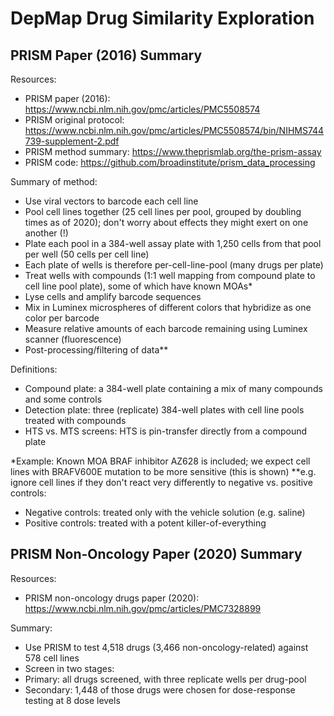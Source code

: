 # DepMap Drug Similarity Exploration

## PRISM Paper (2016) Summary

Resources:
* PRISM paper (2016): https://www.ncbi.nlm.nih.gov/pmc/articles/PMC5508574
* PRISM original protocol: https://www.ncbi.nlm.nih.gov/pmc/articles/PMC5508574/bin/NIHMS744739-supplement-2.pdf
* PRISM method summary: https://www.theprismlab.org/the-prism-assay
* PRISM code: https://github.com/broadinstitute/prism_data_processing

Summary of method:
* Use viral vectors to barcode each cell line
* Pool cell lines together (25 cell lines per pool, grouped by doubling times as of 2020); don't worry about effects they might exert on one another (!)
* Plate each pool in a 384-well assay plate with 1,250 cells from that pool per well (50 cells per cell line)
* Each plate of wells is therefore per-cell-line-pool (many drugs per plate)
* Treat wells with compounds (1:1 well mapping from compound plate to cell line pool plate), some of which have known MOAs*
* Lyse cells and amplify barcode sequences
* Mix in Luminex microspheres of different colors that hybridize as one color per barcode
* Measure relative amounts of each barcode remaining using Luminex scanner (fluorescence)
* Post-processing/filtering of data**

Definitions:
* Compound plate: a 384-well plate containing a mix of many compounds and some controls
* Detection plate: three (replicate) 384-well plates with cell line pools treated with compounds
* HTS vs. MTS screens: HTS is pin-transfer directly from a compound plate

*Example: Known MOA BRAF inhibitor AZ628 is included; we expect cell lines with BRAFV600E mutation to be more sensitive (this is shown)
**e.g. ignore cell lines if they don't react very differently to negative vs. positive controls:
 * Negative controls: treated only with the vehicle solution (e.g. saline)
 * Positive controls: treated with a potent killer-of-everything

## PRISM Non-Oncology Paper (2020) Summary

Resources:
* PRISM non-oncology drugs paper (2020): https://www.ncbi.nlm.nih.gov/pmc/articles/PMC7328899

Summary:
* Use PRISM to test 4,518 drugs (3,466 non-oncology-related) against 578 cell lines
* Screen in two stages:
 * Primary: all drugs screened, with three replicate wells per drug-pool
 * Secondary: 1,448 of those drugs were chosen for dose-response testing at 8 dose levels
